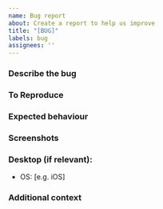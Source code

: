 ```yaml
---
name: Bug report
about: Create a report to help us improve
title: "[BUG]"
labels: bug
assignees: ''
---
```


### Describe the bug
<!-- A clear and concise description of what the bug is. -->

### To Reproduce
<!-- Steps to reproduce the behaviour:
1. Go to '...'
2. Click on '....'
3. Scroll down to '....'
4. See error -->

### Expected behaviour
<!-- A clear and concise description of what you expected to happen. -->

### Screenshots
<!-- If applicable, add screenshots to help explain your problem. -->

### Desktop (if relevant):
<!-- Please provide any relevant technical details. -->
 - OS: [e.g. iOS]

### Additional context
<!-- Add any other context about the problem here. -->
